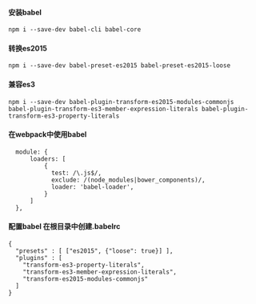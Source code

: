#### 安装babel
    npm i --save-dev babel-cli babel-core

#### 转换es2015
    npm i --save-dev babel-preset-es2015 babel-preset-es2015-loose

#### 兼容es3
    npm i --save-dev babel-plugin-transform-es2015-modules-commonjs  babel-plugin-transform-es3-member-expression-literals babel-plugin-transform-es3-property-literals


#### 在webpack中使用babel
      module: {
          loaders: [
              {
                test: /\.js$/,
                exclude: /(node_modules|bower_components)/,
                loader: 'babel-loader',
              }
          ]
      },
      
#### 配置babel 在根目录中创建.babelrc
    {
      "presets" : [ ["es2015", {"loose": true}] ],
      "plugins" : [
        "transform-es3-property-literals",
        "transform-es3-member-expression-literals",
        "transform-es2015-modules-commonjs"
      ]
    }